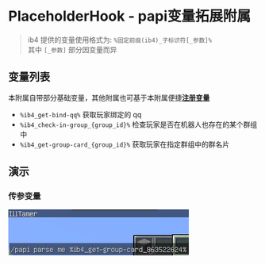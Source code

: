 # PlaceholderHook - papi变量拓展附属

> ib4 提供的变量使用格式为: `%固定前缀(ib4)_子标识符[_参数]%`  
> 其中 `[_参数]` 部分因变量而异

## 变量列表

本附属自带部分基础变量，其他附属也可基于本附属便捷[**注册变量**](./src/main/java/com/illtamer/infinite/bot/expansion/hook/papi/PHandlerEnum.java)

- `%ib4_get-bind-qq%` 获取玩家绑定的 qq
- `%ib4_check-in-group_{group_id}%` 检查玩家是否在机器人也存在的某个群组中
- `%ib4_get-group-card_{group_id}%` 获取玩家在指定群组中的群名片

## 演示

### 传参变量

![](./images/get-group-card.png)